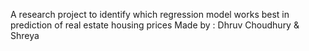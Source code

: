 A research project to identify which regression model works best in prediction of real estate housing prices 
Made by : Dhruv Choudhury & Shreya
